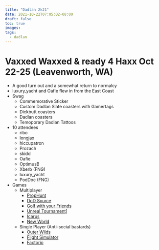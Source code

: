 ```yaml
---
title: "Dadlan 2k21"
date: 2021-10-22T07:05:02-08:00
draft: false
toc: true
images:
tags:
  - dadlan
---
```


# Vaxxed Waxxed & ready 4 Haxx Oct 22-25 (Leavenworth, WA)
- A good turn out and a somewhat return to normalcy
- luxury_yacht and Oafie flew in from the East Coast
- Swag 
  - Commemorative Sticker
  - Custom Dadlan Slate coasters with Gamertags
  - Dickbutt coasters
  - Dadlan coasters
  - Temoporary Dadlan Tattoos
- 10 attendees
  - ribo
  - longjax
  - hiccupatron
  - Prozach
  - skidd
  - Oafie
  - OptimusB
  - Xberb (FNG)
  - luxury_yacht
  - PodDoc (FNG)
- Games
  - Multiplayer
    - [PropHunt](https://steamcommunity.com/sharedfiles/filedetails/?id=135509255)
    - [DoD Source](https://store.steampowered.com/app/300/Day_of_Defeat_Source/)
    - [Golf with your Friends](https://store.steampowered.com/app/431240/Golf_With_Your_Friends/)
    - [Unreal Tournament](https://launcher.store.epicgames.com/en-US/p/unreal-tournament)]
    - [Icarus](https://store.steampowered.com/app/1149460/ICARUS/)
    - [New World](https://store.steampowered.com/app/1063730/New_World/)
  - Single Player (Anti-social bastards)
    - [Outer Wilds](https://store.steampowered.com/app/753640/Outer_Wilds/)
    - [Flight Simulator](https://www.microsoft.com/store/productId/9NRRJLLXM68V)
    - [Factorio](https://store.steampowered.com/app/427520/Factorio/)

